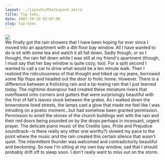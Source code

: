 ```yaml
---
layout: ../layouts/PostLayout.astro
title: Tip toes.
date: 2007-10-10 02:07:00
slug: tip-toes
---
```


[![](http://4.bp.blogspot.com/_uemGSKgAPTU/Rww3uDsxBGI/AAAAAAAAAFA/Miw7my1-L6U/s200/IMG_1099.JPG)](http://4.bp.blogspot.com/_uemGSKgAPTU/Rww3uDsxBGI/AAAAAAAAAFA/Miw7my1-L6U/s1600-h/IMG_1099.JPG)  
We finally got the rain showers that I have been hoping for ever since I moved into an apartment with a 4th floor bay window. All I have wanted to do is sit with some tea and watch it all fall down. Sadly though, or so I thought, the rain fell down while I was still at my friend's apartment (though, I must say that her bay window is quite cozy, too). For a split second I wanted to call a car to drive what would be a ten minute walk. Then I realized the ridiculousness of that thought and hiked up my jeans, borrowed some flip flops and headed out the door to frolic home. However. There is a difference between a frolicking rain and a tip-toeing rain that I just learned today. The nightime downpour had created these miniature rivers that overflowed onto corners and gutters that were surprisingly beautiful with the first of fall's leaves stuck between the grates. As I walked down the brownstone lined streets, the lamps cast a glow that made me feel like I was intruding on a poetic moment...but had somehow been granted permission. Permission to smell the stones of the church buildings wet with the rain and their red doors being pounded on by the drops perhaps in incessant, urgent prayer. The delicate piano music of the Credits (yes, Pride and Prejudice soundtrack--is there really any other one worthy?) slowed my pace to the point where the music and the rain created this certain silence that wasn't quiet. The intermittent thunder was welcomed and contradictorily beautiful and beckoning. So now I'm sitting at my own bay window, sad that I should probably drift off to sleep soon. I don't really want to miss out on the storm.